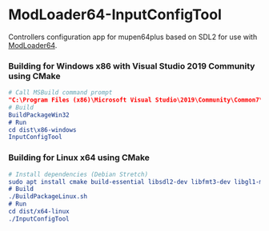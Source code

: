 # ModLoader64-InputConfigTool
Controllers configuration app for mupen64plus based on SDL2 for use with [ModLoader64](https://github.com/hylian-modding/ModLoader64/).

### Building for Windows x86 with Visual Studio 2019 Community using CMake

```cmake
# Call MSBuild command prompt
"C:\Program Files (x86)\Microsoft Visual Studio\2019\Community\Common7\Tools\VsMSBuildCmd.bat"
# Build
BuildPackageWin32
# Run
cd dist\x86-windows
InputConfigTool
```

### Building for Linux x64 using CMake
```cmake
# Install dependencies (Debian Stretch)
sudo apt install cmake build-essential libsdl2-dev libfmt3-dev libgl1-mesa-dev
# Build
./BuildPackageLinux.sh
# Run
cd dist/x64-linux
./InputConfigTool
```
